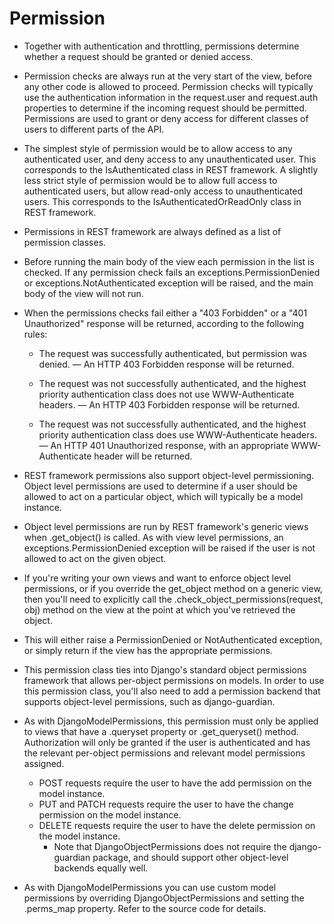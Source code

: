 # Permission

- Together with authentication and throttling, permissions determine whether a request should be granted or denied access.

- Permission checks are always run at the very start of the view, before any other code is allowed to proceed. Permission checks will typically use the authentication information in the request.user and request.auth properties to determine if the incoming request should be permitted. Permissions are used to grant or deny access for different classes of users to different parts of the API.

- The simplest style of permission would be to allow access to any authenticated user, and deny access to any unauthenticated user. This corresponds to the IsAuthenticated class in REST framework. A slightly less strict style of permission would be to allow full access to authenticated users, but allow read-only access to unauthenticated users. This corresponds to the IsAuthenticatedOrReadOnly class in REST framework.

- Permissions in REST framework are always defined as a list of permission classes.

- Before running the main body of the view each permission in the list is checked. If any permission check fails an exceptions.PermissionDenied or exceptions.NotAuthenticated exception will be raised, and the main body of the view will not run.

- When the permissions checks fail either a "403 Forbidden" or a "401 Unauthorized" response will be returned, according to the following rules:

    - The request was successfully authenticated, but permission was denied. — An HTTP 403 Forbidden response will be returned.

    - The request was not successfully authenticated, and the highest priority authentication class does not use WWW-Authenticate headers. — An HTTP 403 Forbidden response will be returned.

    - The request was not successfully authenticated, and the highest priority authentication class does use WWW-Authenticate headers. — An HTTP 401 Unauthorized response, with an appropriate WWW-Authenticate header will be returned.

- REST framework permissions also support object-level permissioning. Object level permissions are used to determine if a user should be allowed to act on a particular object, which will typically be a model instance.

- Object level permissions are run by REST framework's generic views when .get_object() is called. As with view level permissions, an exceptions.PermissionDenied exception will be raised if the user is not allowed to act on the given object.

- If you're writing your own views and want to enforce object level permissions, or if you override the get_object method on a generic view, then you'll need to explicitly call the .check_object_permissions(request, obj) method on the view at the point at which you've retrieved the object.

- This will either raise a PermissionDenied or NotAuthenticated exception, or simply return if the view has the appropriate permissions.

- This permission class ties into Django's standard object permissions framework that allows per-object permissions on models. In order to use this permission class, you'll also need to add a permission backend that supports object-level permissions, such as django-guardian.

- As with DjangoModelPermissions, this permission must only be applied to views that have a .queryset property or .get_queryset() method. Authorization will only be granted if the user is authenticated and has the relevant per-object permissions and relevant model permissions assigned.

    - POST requests require the user to have the add permission on the model instance.
    - PUT and PATCH requests require the user to have the change permission on the model instance.
    - DELETE requests require the user to have the delete permission on the model instance.
        - Note that DjangoObjectPermissions does not require the django-guardian package, and should support other object-level backends equally well.

- As with DjangoModelPermissions you can use custom model permissions by overriding DjangoObjectPermissions and setting the .perms_map property. Refer to the source code for details.
